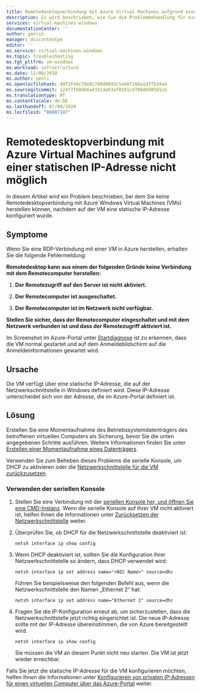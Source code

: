 ```yaml
---
title: Remotedesktopverbindung mit Azure Virtual Machines aufgrund einer statischen IP-Adresse nicht möglich | Microsoft-Dokumentation
description: Es wird beschrieben, wie Sie die Problembehandlung für ein RDP-Problem durchführen, das in Microsoft Azure aufgrund einer statischen IP-Adresse verursacht wird. | Microsoft-Dokumentation
services: virtual-machines-windows
documentationCenter: ''
author: genlin
manager: dcscontentpm
editor: ''
ms.service: virtual-machines-windows
ms.topic: troubleshooting
ms.tgt_pltfrm: vm-windows
ms.workload: infrastructure
ms.date: 11/08/2018
ms.author: genli
ms.openlocfilehash: 49f3f44c7de8c700d0093c5eb6f166a1dffb34a4
ms.sourcegitcommit: 124f7f699b6a43314e63af0101cd788db995d1cb
ms.translationtype: HT
ms.contentlocale: de-DE
ms.lasthandoff: 07/08/2020
ms.locfileid: "86087247"
---
```

#  <a name="cannot-remote-desktop-to-azure-virtual-machines-because-of-static-ip"></a>Remotedesktopverbindung mit Azure Virtual Machines aufgrund einer statischen IP-Adresse nicht möglich

In diesem Artikel wird ein Problem beschrieben, bei dem Sie keine Remotedesktopverbindung mit Azure Windows Virtual Machines (VMs) herstellen können, nachdem auf der VM eine statische IP-Adresse konfiguriert wurde.


## <a name="symptoms"></a>Symptome

Wenn Sie eine RDP-Verbindung mit einer VM in Azure herstellen, erhalten Sie die folgende Fehlermeldung:

**Remotedesktop kann aus einem der folgenden Gründe keine Verbindung mit dem Remotecomputer herstellen:**

1. **Der Remotezugriff auf den Server ist nicht aktiviert.**

2. **Der Remotecomputer ist ausgeschaltet.**

3. **Der Remotecomputer ist im Netzwerk nicht verfügbar.**

**Stellen Sie sicher, dass der Remotecomputer eingeschaltet und mit dem Netzwerk verbunden ist und dass der Remotezugriff aktiviert ist.**

Im Screenshot im Azure-Portal unter [Startdiagnose](../troubleshooting/boot-diagnostics.md) ist zu erkennen, dass die VM normal gestartet und auf dem Anmeldebildschirm auf die Anmeldeinformationen gewartet wird.

## <a name="cause"></a>Ursache

Die VM verfügt über eine statische IP-Adresse, die auf der Netzwerkschnittstelle in Windows definiert wird. Diese IP-Adresse unterscheidet sich von der Adresse, die im Azure-Portal definiert ist.

## <a name="solution"></a>Lösung

Erstellen Sie eine Momentaufnahme des Betriebssystemdatenträgers des betroffenen virtuellen Computers als Sicherung, bevor Sie die unten angegebenen Schritte ausführen. Weitere Informationen finden Sie unter [Erstellen einer Momentaufnahme eines Datenträgers](../windows/snapshot-copy-managed-disk.md).

Verwenden Sie zum Beheben dieses Problems die serielle Konsole, um DHCP zu aktivieren oder die [Netzwerkschnittstelle für die VM zurückzusetzen](reset-network-interface.md).

### <a name="use-serial-control"></a>Verwenden der seriellen Konsole

1. Stellen Sie eine Verbindung mit der [seriellen Konsole her, und öffnen Sie eine CMD-Instanz](./serial-console-windows.md#use-cmd-or-powershell-in-serial-console
). Wenn die serielle Konsole auf Ihrer VM nicht aktiviert ist, helfen Ihnen die Informationen unter [Zurücksetzen der Netzwerkschnittstelle](reset-network-interface.md) weiter.
2. Überprüfen Sie, ob DHCP für die Netzwerkschnittstelle deaktiviert ist:

    ```console
    netsh interface ip show config
    ```

3. Wenn DHCP deaktiviert ist, sollten Sie die Konfiguration Ihrer Netzwerkschnittstelle so ändern, dass DHCP verwendet wird:

    ```console
    netsh interface ip set address name="<NIC Name>" source=dhc
    ```

    Führen Sie beispielsweise den folgenden Befehl aus, wenn die Netzwerkschnittstelle den Namen „Ethernet 2“ hat:

    ```console
    netsh interface ip set address name="Ethernet 2" source=dhc
    ```

4. Fragen Sie die IP-Konfiguration erneut ab, um sicherzustellen, dass die Netzwerkschnittstelle jetzt richtig eingerichtet ist. Die neue IP-Adresse sollte mit der IP-Adresse übereinstimmen, die von Azure bereitgestellt wird.

    ```console
    netsh interface ip show config
    ```

    Sie müssen die VM an diesem Punkt nicht neu starten. Die VM ist jetzt wieder erreichbar.

Falls Sie jetzt die statische IP-Adresse für die VM konfigurieren möchten, helfen Ihnen die Informationen unter [Konfigurieren von privaten IP-Adressen für einen virtuellen Computer über das Azure-Portal](../../virtual-network/virtual-networks-static-private-ip-arm-pportal.md) weiter.